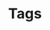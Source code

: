 ---
layout: tags
title: Tags
permalink: /tags
image: assets/images/logo.png
description: "Sheeny Care is a skin care blog where we explain skin and skin care, decode ingredients, bust myths, talk about controversial ingredients and help people create and stick to their skin care routine."
---